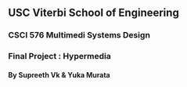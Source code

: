 ## USC Viterbi School of Engineering
### CSCI 576 Multimedi Systems Design

### Final Project : Hypermedia
#### By Supreeth Vk & Yuka Murata
